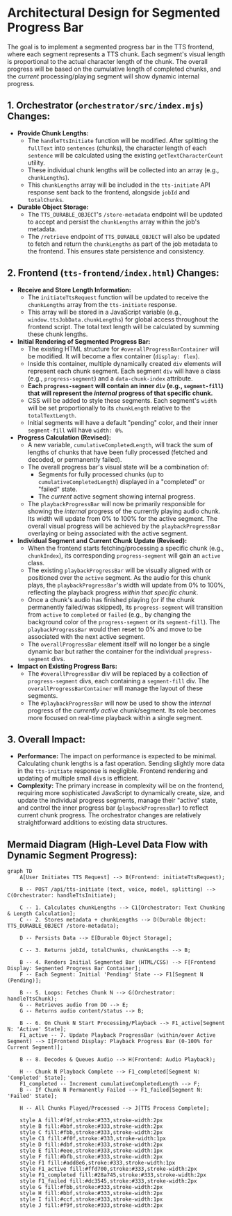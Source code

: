 # Architectural Design for Segmented Progress Bar

The goal is to implement a segmented progress bar in the TTS frontend, where each segment represents a TTS chunk. Each segment's visual length is proportional to the actual character length of the chunk. The overall progress will be based on the cumulative length of completed chunks, and the *current* processing/playing segment will show dynamic internal progress.

## 1. Orchestrator (`orchestrator/src/index.mjs`) Changes:

*   **Provide Chunk Lengths:**
    *   The `handleTtsInitiate` function will be modified. After splitting the `fullText` into `sentences` (chunks), the character length of each `sentence` will be calculated using the existing `getTextCharacterCount` utility.
    *   These individual chunk lengths will be collected into an array (e.g., `chunkLengths`).
    *   This `chunkLengths` array will be included in the `tts-initiate` API response sent back to the frontend, alongside `jobId` and `totalChunks`.
*   **Durable Object Storage:**
    *   The `TTS_DURABLE_OBJECT`'s `/store-metadata` endpoint will be updated to accept and persist the `chunkLengths` array within the job's metadata.
    *   The `/retrieve` endpoint of `TTS_DURABLE_OBJECT` will also be updated to fetch and return the `chunkLengths` as part of the job metadata to the frontend. This ensures state persistence and consistency.

## 2. Frontend (`tts-frontend/index.html`) Changes:

*   **Receive and Store Length Information:**
    *   The `initiateTtsRequest` function will be updated to receive the `chunkLengths` array from the `tts-initiate` response.
    *   This array will be stored in a JavaScript variable (e.g., `window.ttsJobData.chunkLengths`) for global access throughout the frontend script. The total text length will be calculated by summing these chunk lengths.
*   **Initial Rendering of Segmented Progress Bar:**
    *   The existing HTML structure for `#overallProgressBarContainer` will be modified. It will become a flex container (`display: flex`).
    *   Inside this container, multiple dynamically created `div` elements will represent each chunk segment. Each segment `div` will have a class (e.g., `progress-segment`) and a `data-chunk-index` attribute.
    *   **Each `progress-segment` will contain an inner `div` (e.g., `segment-fill`) that will represent the *internal* progress of that specific chunk.**
    *   CSS will be added to style these segments. Each segment's `width` will be set proportionally to its `chunkLength` relative to the `totalTextLength`.
    *   Initial segments will have a default "pending" color, and their inner `segment-fill` will have `width: 0%`.
*   **Progress Calculation (Revised):**
    *   A new variable, `cumulativeCompletedLength`, will track the sum of lengths of chunks that have been fully processed (fetched and decoded, or permanently failed).
    *   The overall progress bar's visual state will be a combination of:
        *   Segments for fully processed chunks (up to `cumulativeCompletedLength`) displayed in a "completed" or "failed" state.
        *   The *current* active segment showing internal progress.
    *   The `playbackProgressBar` will now be primarily responsible for showing the *internal* progress of the currently playing audio chunk. Its width will update from 0% to 100% for the active segment. The overall visual progress will be achieved by the `playbackProgressBar` overlaying or being associated with the active segment.
*   **Individual Segment and Current Chunk Update (Revised):**
    *   When the frontend starts fetching/processing a specific chunk (e.g., `chunkIndex`), its corresponding `progress-segment` will gain an `active` class.
    *   The existing `playbackProgressBar` will be visually aligned with or positioned over the `active` segment. As the audio for this chunk plays, the `playbackProgressBar`'s width will update from 0% to 100%, reflecting the playback progress *within that specific chunk*.
    *   Once a chunk's audio has finished playing (or if the chunk permanently failed/was skipped), its `progress-segment` will transition from `active` to `completed` or `failed` (e.g., by changing the background color of the `progress-segment` or its `segment-fill`). The `playbackProgressBar` would then reset to 0% and move to be associated with the next active segment.
    *   The `overallProgressBar` element itself will no longer be a single dynamic bar but rather the container for the individual `progress-segment` divs.
*   **Impact on Existing Progress Bars:**
    *   The `#overallProgressBar` div will be replaced by a collection of `progress-segment` divs, each containing a `segment-fill` div. The `overallProgressBarContainer` will manage the layout of these segments.
    *   The `#playbackProgressBar` will now be used to show the *internal* progress of the *currently active* chunk/segment. Its role becomes more focused on real-time playback within a single segment.

## 3. Overall Impact:

*   **Performance:** The impact on performance is expected to be minimal. Calculating chunk lengths is a fast operation. Sending slightly more data in the `tts-initiate` response is negligible. Frontend rendering and updating of multiple small `div`s is efficient.
*   **Complexity:** The primary increase in complexity will be on the frontend, requiring more sophisticated JavaScript to dynamically create, size, and update the individual progress segments, manage their "active" state, and control the inner progress bar (`playbackProgressBar`) to reflect current chunk progress. The orchestrator changes are relatively straightforward additions to existing data structures.

## Mermaid Diagram (High-Level Data Flow with Dynamic Segment Progress):

```mermaid
graph TD
    A[User Initiates TTS Request] --> B(Frontend: initiateTtsRequest);

    B -- POST /api/tts-initiate (text, voice, model, splitting) --> C(Orchestrator: handleTtsInitiate);

    C -- 1. Calculates chunkLengths --> C1[Orchestrator: Text Chunking & Length Calculation];
    C -- 2. Stores metadata + chunkLengths --> D(Durable Object: TTS_DURABLE_OBJECT /store-metadata);

    D -- Persists Data --> E[Durable Object Storage];

    C -- 3. Returns jobId, totalChunks, chunkLengths --> B;

    B -- 4. Renders Initial Segmented Bar (HTML/CSS) --> F[Frontend Display: Segmented Progress Bar Container];
    F -- Each Segment: Initial 'Pending' State --> F1[Segment N (Pending)];

    B -- 5. Loops: Fetches Chunk N --> G(Orchestrator: handleTtsChunk);
    G -- Retrieves audio from DO --> E;
    G -- Returns audio content/status --> B;

    B -- 6. On Chunk N Start Processing/Playback --> F1_active[Segment N: 'Active' State];
    F1_active -- 7. Update Playback ProgressBar (within/over Active Segment) --> I[Frontend Display: Playback Progress Bar (0-100% for Current Segment)];

    B -- 8. Decodes & Queues Audio --> H(Frontend: Audio Playback);

    H -- Chunk N Playback Complete --> F1_completed[Segment N: 'Completed' State];
    F1_completed -- Increment cumulativeCompletedLength --> F;
    B -- If Chunk N Permanently Failed --> F1_failed[Segment N: 'Failed' State];

    H -- All Chunks Played/Processed --> J[TTS Process Complete];

    style A fill:#f9f,stroke:#333,stroke-width:2px
    style B fill:#bbf,stroke:#333,stroke-width:2px
    style C fill:#fbb,stroke:#333,stroke-width:2px
    style C1 fill:#f0f,stroke:#333,stroke-width:1px
    style D fill:#dbf,stroke:#333,stroke-width:2px
    style E fill:#eee,stroke:#333,stroke-width:1px
    style F fill:#bfb,stroke:#333,stroke-width:2px
    style F1 fill:#add8e6,stroke:#333,stroke-width:1px
    style F1_active fill:#ffd700,stroke:#333,stroke-width:2px
    style F1_completed fill:#28a745,stroke:#333,stroke-width:2px
    style F1_failed fill:#dc3545,stroke:#333,stroke-width:2px
    style G fill:#fbb,stroke:#333,stroke-width:2px
    style H fill:#bbf,stroke:#333,stroke-width:2px
    style I fill:#ccf,stroke:#333,stroke-width:1px
    style J fill:#f9f,stroke:#333,stroke-width:2px